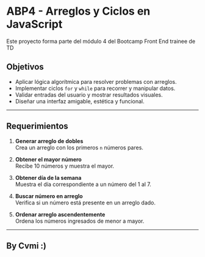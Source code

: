 #  ABP4 - Arreglos y Ciclos en JavaScript

Este proyecto forma parte del módulo 4 del Bootcamp Front End trainee de TD 

##  Objetivos

- Aplicar lógica algorítmica para resolver problemas con arreglos.
- Implementar ciclos `for` y `while` para recorrer y manipular datos.
- Validar entradas del usuario y mostrar resultados visuales.
- Diseñar una interfaz amigable, estética y funcional.

---

## Requerimientos

1. **Generar arreglo de dobles**  
   Crea un arreglo con los primeros `n` números pares.

2. **Obtener el mayor número**  
   Recibe 10 números y muestra el mayor.

3. **Obtener día de la semana**  
   Muestra el día correspondiente a un número del 1 al 7.

4. **Buscar número en arreglo**  
   Verifica si un número está presente en un arreglo dado.

5. **Ordenar arreglo ascendentemente**  
   Ordena los números ingresados de menor a mayor.

---



## By Cvmi :)

